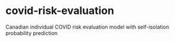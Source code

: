 # covid-risk-evaluation
Canadian individual COVID risk evaluation model with self-isolation probability prediction
